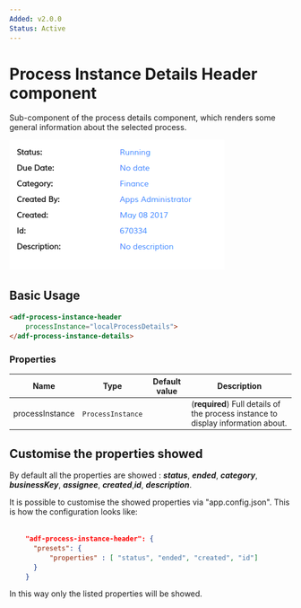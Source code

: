 ```yaml
---
Added: v2.0.0
Status: Active
---
```

# Process Instance Details Header component

Sub-component of the process details component, which renders some general information about the selected process.

![adf-process-instance-header](../docassets/images/adf-process-instance-header-attachment.png)

## Basic Usage

```html
<adf-process-instance-header   
    processInstance="localProcessDetails">
</adf-process-instance-details>
```

### Properties

| Name | Type | Default value | Description |
| ---- | ---- | ------------- | ----------- |
| processInstance | `ProcessInstance` |  | (**required**) Full details of the process instance to display information about.  |

## Customise the properties showed
By default all the properties are showed :
***status***, ***ended***, ***category***, ***businessKey***, ***assignee***, ***created***,***id***, ***description***. 

It is possible to customise the showed properties via "app.config.json".
This is how the configuration looks like:

```json

    "adf-process-instance-header": {
      "presets": {
          "properties" : [ "status", "ended", "created", "id"]
      }
    }

```
In this way only the listed properties will be showed.
